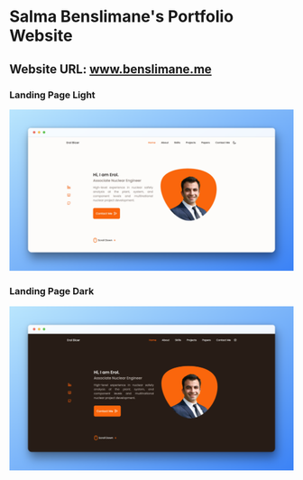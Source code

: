 # Salma Benslimane's Portfolio Website
## Website URL: www.benslimane.me



### Landing Page Light

![preview img](./assets/snaps/light.png)

### Landing Page Dark

![preview img](./assets/snaps/dark.png)

